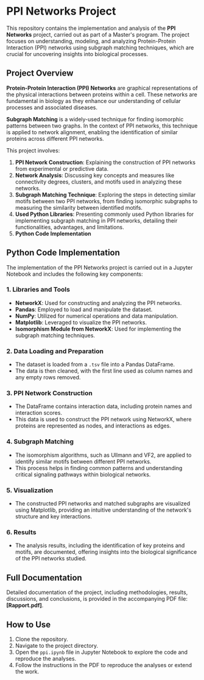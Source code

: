 # PPI Networks Project

This repository contains the implementation and analysis of the **PPI Networks** project, carried out as part of a Master's program. The project focuses on understanding, modeling, and analyzing Protein-Protein Interaction (PPI) networks using subgraph matching techniques, which are crucial for uncovering insights into biological processes.

## Project Overview

**Protein-Protein Interaction (PPI) Networks** are graphical representations of the physical interactions between proteins within a cell. These networks are fundamental in biology as they enhance our understanding of cellular processes and associated diseases.

**Subgraph Matching** is a widely-used technique for finding isomorphic patterns between two graphs. In the context of PPI networks, this technique is applied to network alignment, enabling the identification of similar proteins across different PPI networks.

This project involves:

1. **PPI Network Construction**: Explaining the construction of PPI networks from experimental or predictive data.
2. **Network Analysis**: Discussing key concepts and measures like connectivity degrees, clusters, and motifs used in analyzing these networks.
3. **Subgraph Matching Technique**: Exploring the steps in detecting similar motifs between two PPI networks, from finding isomorphic subgraphs to measuring the similarity between identified motifs.
4. **Used Python Libraries**: Presenting commonly used Python libraries for implementing subgraph matching in PPI networks, detailing their functionalities, advantages, and limitations.
5. **Python Code Implementation**

## Python Code Implementation

The implementation of the PPI Networks project is carried out in a Jupyter Notebook and includes the following key components:

### 1. **Libraries and Tools**
   - **NetworkX**: Used for constructing and analyzing the PPI networks.
   - **Pandas**: Employed to load and manipulate the dataset.
   - **NumPy**: Utilized for numerical operations and data manipulation.
   - **Matplotlib**: Leveraged to visualize the PPI networks.
   - **Isomorphism Module from NetworkX**: Used for implementing the subgraph matching techniques.

### 2. **Data Loading and Preparation**
   - The dataset is loaded from a `.tsv` file into a Pandas DataFrame.
   - The data is then cleaned, with the first line used as column names and any empty rows removed.

### 3. **PPI Network Construction**
   - The DataFrame contains interaction data, including protein names and interaction scores.
   - This data is used to construct the PPI network using NetworkX, where proteins are represented as nodes, and interactions as edges.

### 4. **Subgraph Matching**
   - The isomorphism algorithms, such as Ullmann and VF2, are applied to identify similar motifs between different PPI networks.
   - This process helps in finding common patterns and understanding critical signaling pathways within biological networks.

### 5. **Visualization**
   - The constructed PPI networks and matched subgraphs are visualized using Matplotlib, providing an intuitive understanding of the network's structure and key interactions.

### 6. **Results**
   - The analysis results, including the identification of key proteins and motifs, are documented, offering insights into the biological significance of the PPI networks studied.

## Full Documentation

Detailed documentation of the project, including methodologies, results, discussions, and conclusions, is provided in the accompanying PDF file: **[Rapport.pdf]**.

## How to Use

1. Clone the repository.
2. Navigate to the project directory.
3. Open the `ppi.ipynb` file in Jupyter Notebook to explore the code and reproduce the analyses.
4. Follow the instructions in the PDF to reproduce the analyses or extend the work.

